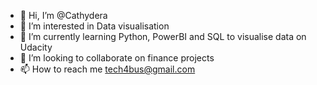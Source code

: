 - 👋 Hi, I’m @Cathydera
- 👀 I’m interested in Data visualisation
- 🌱 I’m currently learning Python, PowerBI and SQL to visualise data on Udacity
- 💞️ I’m looking to collaborate on finance projects
- 📫 How to reach me tech4bus@gmail.com

<!---
Cathydera/Cathydera is a ✨ special ✨ repository because its `README.md` (this file) appears on your GitHub profile.
You can click the Preview link to take a look at your changes.
--->
